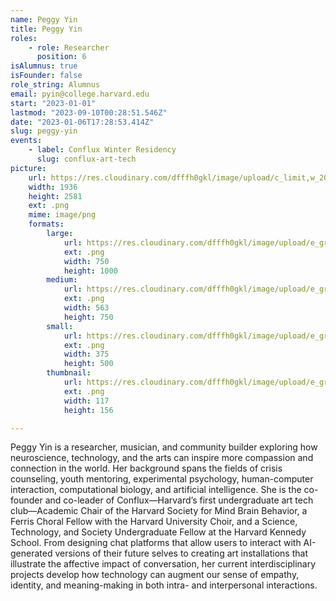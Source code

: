 ```yaml
---
name: Peggy Yin
title: Peggy Yin
roles:
    - role: Researcher
      position: 6
isAlumnus: true
isFounder: false
role_string: Alumnus
email: pyin@college.harvard.edu
start: "2023-01-01"
lastmod: "2023-09-10T00:28:51.546Z"
date: "2023-01-06T17:28:53.414Z"
slug: peggy-yin
events:
    - label: Conflux Winter Residency
      slug: conflux-art-tech
picture:
    url: https://res.cloudinary.com/dfffh0gkl/image/upload/c_limit,w_2000,h_2000/e_grayscale/v1673025769/headshot_3_cea26f5646.png
    width: 1936
    height: 2581
    ext: .png
    mime: image/png
    formats:
        large:
            url: https://res.cloudinary.com/dfffh0gkl/image/upload/e_grayscale/v1673025771/large_headshot_3_cea26f5646.png
            ext: .png
            width: 750
            height: 1000
        medium:
            url: https://res.cloudinary.com/dfffh0gkl/image/upload/e_grayscale/v1673025771/medium_headshot_3_cea26f5646.png
            ext: .png
            width: 563
            height: 750
        small:
            url: https://res.cloudinary.com/dfffh0gkl/image/upload/e_grayscale/v1673025772/small_headshot_3_cea26f5646.png
            ext: .png
            width: 375
            height: 500
        thumbnail:
            url: https://res.cloudinary.com/dfffh0gkl/image/upload/e_grayscale/v1673025770/thumbnail_headshot_3_cea26f5646.png
            ext: .png
            width: 117
            height: 156

---
```

Peggy Yin is a researcher, musician, and community builder exploring how neuroscience, technology, and the arts can inspire more compassion and connection in the world. Her background spans the fields of crisis counseling, youth mentoring, experimental psychology, human-computer interaction, computational biology, and artificial intelligence. She is the co-founder and co-leader of Conflux—Harvard’s first undergraduate art tech club—Academic Chair of the Harvard Society for Mind Brain Behavior, a Ferris Choral Fellow with the Harvard University Choir, and a Science, Technology, and Society Undergraduate Fellow at the Harvard Kennedy School. From designing chat platforms that allow users to interact with AI-generated versions of their future selves to creating art installations that illustrate the affective impact of conversation, her current interdisciplinary projects develop how technology can augment our sense of empathy, identity, and meaning-making in both intra- and interpersonal interactions.